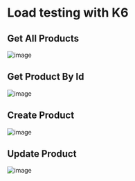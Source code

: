 # Load testing with K6
## Get All Products
![image](https://github.com/user-attachments/assets/a8831d85-dc7e-418d-818e-4781bc888024)

## Get Product By Id
![image](https://github.com/user-attachments/assets/13ab9e71-a6b2-4767-9d36-b8023fc214d3)


## Create Product
![image](https://github.com/user-attachments/assets/db7266d0-30f0-4dae-a896-5cac89042835)

## Update Product
![image](https://github.com/user-attachments/assets/1517d0c4-4f71-4369-9610-8e90a0f3fd89)

